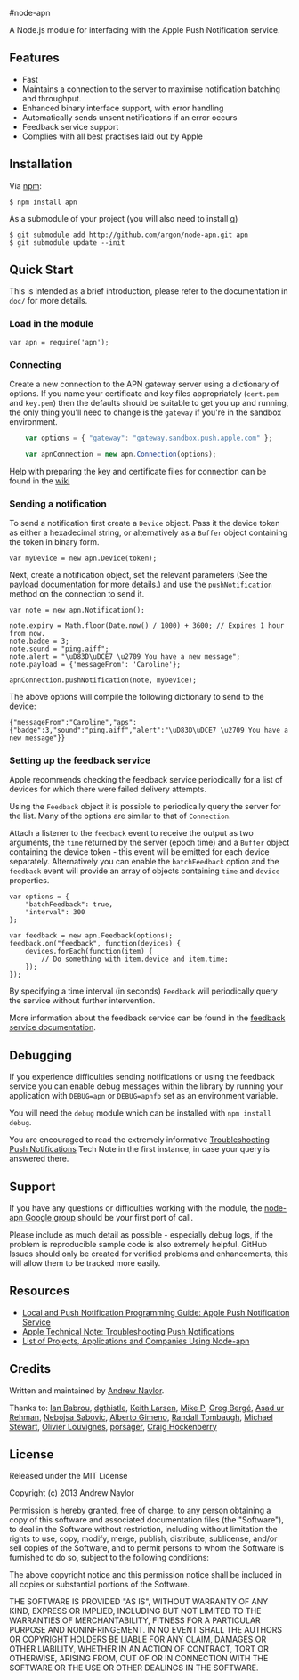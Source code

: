 #node-apn

A Node.js module for interfacing with the Apple Push Notification service.

## Features

- Fast
- Maintains a connection to the server to maximise notification batching and throughput.
- Enhanced binary interface support, with error handling
- Automatically sends unsent notifications if an error occurs
- Feedback service support
- Complies with all best practises laid out by Apple

## Installation

Via [npm][]:

	$ npm install apn
	
As a submodule of your project (you will also need to install [q][q])

	$ git submodule add http://github.com/argon/node-apn.git apn
	$ git submodule update --init

## Quick Start

This is intended as a brief introduction, please refer to the documentation in `doc/` for more details.

### Load in the module

	var apn = require('apn');

### Connecting
Create a new connection to the APN gateway server using a dictionary of options. If you name your certificate and key files appropriately (`cert.pem` and `key.pem`) then the defaults should be suitable to get you up and running, the only thing you'll need to change is the `gateway` if you're in the sandbox environment.

```javascript
	var options = { "gateway": "gateway.sandbox.push.apple.com" };

	var apnConnection = new apn.Connection(options);
```

Help with preparing the key and certificate files for connection can be found in the [wiki][certificateWiki]

### Sending a notification
To send a notification first create a `Device` object. Pass it the device token as either a hexadecimal string, or alternatively as a `Buffer` object containing the token in binary form.

	var myDevice = new apn.Device(token);

Next, create a notification object, set the relevant parameters (See the [payload documentation][pl] for more details.) and use the `pushNotification` method on the connection to send it.

	var note = new apn.Notification();
	
	note.expiry = Math.floor(Date.now() / 1000) + 3600; // Expires 1 hour from now.
	note.badge = 3;
	note.sound = "ping.aiff";
	note.alert = "\uD83D\uDCE7 \u2709 You have a new message";
	note.payload = {'messageFrom': 'Caroline'};
	
	apnConnection.pushNotification(note, myDevice);

The above options will compile the following dictionary to send to the device:

	{"messageFrom":"Caroline","aps":{"badge":3,"sound":"ping.aiff","alert":"\uD83D\uDCE7 \u2709 You have a new message"}}

### Setting up the feedback service

Apple recommends checking the feedback service periodically for a list of devices for which there were failed delivery attempts.

Using the `Feedback` object it is possible to periodically query the server for the list. Many of the options are similar to that of `Connection`.

Attach a listener to the `feedback` event to receive the output as two arguments, the `time` returned by the server (epoch time) and a `Buffer` object containing the device token - this event will be emitted for each device separately. Alternatively you can enable the `batchFeedback` option and the `feedback` event will provide an array of objects containing `time` and `device` properties.

	var options = {
		"batchFeedback": true,
		"interval": 300
	};

	var feedback = new apn.Feedback(options);
	feedback.on("feedback", function(devices) {
		devices.forEach(function(item) {
			// Do something with item.device and item.time;
		});
	});

By specifying a time interval (in seconds) `Feedback` will periodically query the service without further intervention.

More information about the feedback service can be found in the [feedback service documentation][fs].

## Debugging

If you experience difficulties sending notifications or using the feedback service you can enable debug messages within the library by running your application with `DEBUG=apn` or `DEBUG=apnfb` set as an environment variable.

You will need the `debug` module which can be installed with `npm install debug`.

You are encouraged to read the extremely informative [Troubleshooting Push Notifications][tn2265] Tech Note in the first instance, in case your query is answered there.

## Support

If you have any questions or difficulties working with the module, the [node-apn Google group][googlegroup] should be your first port of call. 

Please include as much detail as possible - especially debug logs, if the problem is reproducible sample code is also extremely helpful. GitHub Issues should only be created for verified problems and enhancements, this will allow them to be tracked more easily.

## Resources

* [Local and Push Notification Programming Guide: Apple Push Notification Service][pl]
* [Apple Technical Note: Troubleshooting Push Notifications][tn2265]
* [List of Projects, Applications and Companies Using Node-apn][pacapn]

## Credits

Written and maintained by [Andrew Naylor][andrewnaylor].

Thanks to: [Ian Babrou][bobrik], [dgthistle][dgthistle], [Keith Larsen][keithnlarsen], [Mike P][mypark], [Greg Bergé][neoziro], [Asad ur Rehman][AsadR], [Nebojsa Sabovic][nsabovic], [Alberto Gimeno][gimenete], [Randall Tombaugh][rwtombaugh], [Michael Stewart][thegreatmichael], [Olivier Louvignes][mgcrea], [porsager][porsager], [Craig Hockenberry][chockenberry]

## License

Released under the MIT License

Copyright (c) 2013 Andrew Naylor

Permission is hereby granted, free of charge, to any person obtaining a copy
of this software and associated documentation files (the "Software"), to deal
in the Software without restriction, including without limitation the rights
to use, copy, modify, merge, publish, distribute, sublicense, and/or sell
copies of the Software, and to permit persons to whom the Software is
furnished to do so, subject to the following conditions:

The above copyright notice and this permission notice shall be included in
all copies or substantial portions of the Software.

THE SOFTWARE IS PROVIDED "AS IS", WITHOUT WARRANTY OF ANY KIND, EXPRESS OR IMPLIED, INCLUDING BUT NOT LIMITED TO THE WARRANTIES OF MERCHANTABILITY, FITNESS FOR A PARTICULAR PURPOSE AND NONINFRINGEMENT. IN NO EVENT SHALL THE AUTHORS OR COPYRIGHT HOLDERS BE LIABLE FOR ANY CLAIM, DAMAGES OR OTHER LIABILITY, WHETHER IN AN ACTION OF CONTRACT, TORT OR OTHERWISE, ARISING FROM, OUT OF OR IN CONNECTION WITH THE SOFTWARE OR THE USE OR OTHER DEALINGS IN THE SOFTWARE.

[certificateWiki]:https://github.com/argon/node-apn/wiki/Preparing-Certificates "Preparing Certificates"
[errors]:https://developer.apple.com/library/ios/documentation/NetworkingInternet/Conceptual/RemoteNotificationsPG/Chapters/CommunicatingWIthAPS.html#//apple_ref/doc/uid/TP40008194-CH101-SW4 "The Binary Interface and Notification Formats"
[pl]: https://developer.apple.com/library/ios/documentation/NetworkingInternet/Conceptual/RemoteNotificationsPG/Chapters/ApplePushService.html#//apple_ref/doc/uid/TP40008194-CH100-SW1 "Local and Push Notification Programming Guide: Apple Push Notification Service"
[fs]: https://developer.apple.com/library/ios/documentation/NetworkingInternet/Conceptual/RemoteNotificationsPG/Chapters/CommunicatingWIthAPS.html#//apple_ref/doc/uid/TP40008194-CH101-SW3 "The Feedback Service"
[tn2265]: http://developer.apple.com/library/ios/#technotes/tn2265/_index.html "Troubleshooting Push Notifications"
[googlegroup]:https://groups.google.com/group/node-apn "node-apn Google Group"
[pacapn]:https://github.com/argon/node-apn/wiki/Projects,-Applications,-and-Companies-Using-Node-apn "List of Projects, Applications and Companies Using Node-apn"
[andrewnaylor]: http://andrewnaylor.co.uk
[bnoordhuis]: http://bnoordhuis.nl
[npm]: https://npmjs.org
[bobrik]: http://bobrik.name
[dgthistle]: https://github.com/dgthistle
[keithnlarsen]: https://github.com/keithnlarsen
[mypark]: https://github.com/mypark
[neoziro]: https://github.com/neoziro
[AsadR]: https://github.com/AsadR
[nsabovic]: https://github.com/nsabovic
[gimenete]: https://github.com/gimenete
[rwtombaugh]: https://github.com/rwtombaugh
[thegreatmichael]: https://github.com/thegreatmichael
[mgcrea]: https://github.com/mgcrea
[porsager]: https://github.com/porsager
[q]: https://github.com/kriskowal/q
[chockenberry]: https://github.com/chockenberry

